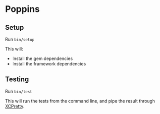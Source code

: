 # Poppins #

## Setup ##

Run `bin/setup`

This will:

 - Install the gem dependencies
 - Install the framework dependencies

## Testing ##

Run `bin/test`

This will run the tests from the command line, and pipe the result through
[XCPretty][].

[XCPretty]: https://github.com/supermarin/xcpretty
